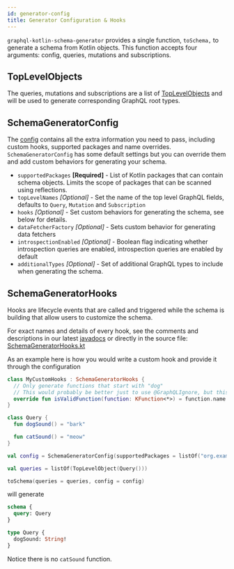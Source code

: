 ```yaml
---
id: generator-config
title: Generator Configuration & Hooks
---
```


`graphql-kotlin-schema-generator` provides a single function, `toSchema,` to generate a schema from Kotlin objects. This
function accepts four arguments: config, queries, mutations and subscriptions.

## TopLevelObjects

The queries, mutations and subscriptions are a list of
[TopLevelObjects](https://github.com/ExpediaGroup/graphql-kotlin/blob/master/generator/graphql-kotlin-schema-generator/src/main/kotlin/com/expediagroup/graphql/generator/TopLevelObject.kt)
and will be used to generate corresponding GraphQL root types.

## SchemaGeneratorConfig

The [config](https://github.com/ExpediaGroup/graphql-kotlin/blob/master/generator/graphql-kotlin-schema-generator/src/main/kotlin/com/expediagroup/graphql/generator/SchemaGeneratorConfig.kt)
contains all the extra information you need to pass, including custom hooks, supported packages and name overrides.
`SchemaGeneratorConfig` has some default settings but you can override them and add custom behaviors for generating your
schema.

- `supportedPackages` **[Required]** - List of Kotlin packages that can contain schema objects. Limits the scope of
    packages that can be scanned using reflections.
- `topLevelNames` _[Optional]_ - Set the name of the top level GraphQL fields, defaults to `Query`, `Mutation` and
    `Subscription`
- `hooks` _[Optional]_ - Set custom behaviors for generating the schema, see below for details.
- `dataFetcherFactory` _[Optional]_ - Sets custom behavior for generating data fetchers
- `introspectionEnabled` _[Optional]_ - Boolean flag indicating whether introspection queries are enabled, introspection queries are enabled by default
- `additionalTypes` _[Optional]_ - Set of additional GraphQL types to include when generating the schema.

## SchemaGeneratorHooks

Hooks are lifecycle events that are called and triggered while the schema is building that allow users to customize the
schema.

For exact names and details of every hook, see the comments and descriptions in our latest
[javadocs](https://www.javadoc.io/doc/com.expediagroup/graphql-kotlin-schema-generator) or directly in the source file:
[SchemaGeneratorHooks.kt](https://github.com/ExpediaGroup/graphql-kotlin/blob/master/generator/graphql-kotlin-schema-generator/src/main/kotlin/com/expediagroup/graphql/generator/hooks/SchemaGeneratorHooks.kt)

As an example here is how you would write a custom hook and provide it through the configuration

```kotlin
class MyCustomHooks : SchemaGeneratorHooks {
  // Only generate functions that start with "dog"
  // This would probably be better just to use @GraphQLIgnore, but this is just an example
  override fun isValidFunction(function: KFunction<*>) = function.name.startsWith("dog")
}

class Query {
  fun dogSound() = "bark"

  fun catSound() = "meow"
}

val config = SchemaGeneratorConfig(supportedPackages = listOf("org.example"), hooks = MyCustomHooks())

val queries = listOf(TopLevelObject(Query()))

toSchema(queries = queries, config = config)
```

will generate

```graphql
schema {
  query: Query
}

type Query {
  dogSound: String!
}
```

Notice there is no `catSound` function.
